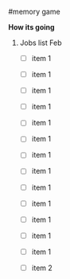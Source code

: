 #memory game

<p><b>How its going</b></p>  
  
1.  Jobs list Feb
    - [ ] item 1
    - [ ] item 1
    - [ ] item 1
    - [ ] item 1
    - [ ] item 1
    - [ ] item 1  
    - [ ] item 1
    - [ ] item 1
    - [ ] item 1
    - [ ] item 1
    - [ ] item 1
    - [ ] item 1
    - [ ] item 1
    - [ ] item 2

